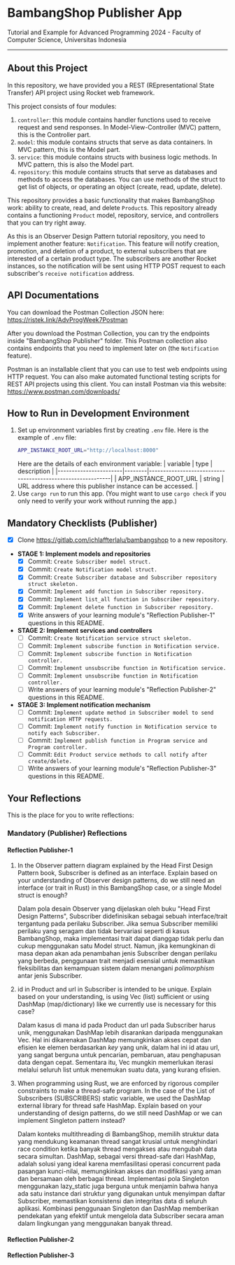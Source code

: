 # BambangShop Publisher App
Tutorial and Example for Advanced Programming 2024 - Faculty of Computer Science, Universitas Indonesia

---

## About this Project
In this repository, we have provided you a REST (REpresentational State Transfer) API project using Rocket web framework.

This project consists of four modules:
1.  `controller`: this module contains handler functions used to receive request and send responses.
    In Model-View-Controller (MVC) pattern, this is the Controller part.
2.  `model`: this module contains structs that serve as data containers.
    In MVC pattern, this is the Model part.
3.  `service`: this module contains structs with business logic methods.
    In MVC pattern, this is also the Model part.
4.  `repository`: this module contains structs that serve as databases and methods to access the databases.
    You can use methods of the struct to get list of objects, or operating an object (create, read, update, delete).

This repository provides a basic functionality that makes BambangShop work: ability to create, read, and delete `Product`s.
This repository already contains a functioning `Product` model, repository, service, and controllers that you can try right away.

As this is an Observer Design Pattern tutorial repository, you need to implement another feature: `Notification`.
This feature will notify creation, promotion, and deletion of a product, to external subscribers that are interested of a certain product type.
The subscribers are another Rocket instances, so the notification will be sent using HTTP POST request to each subscriber's `receive notification` address.

## API Documentations

You can download the Postman Collection JSON here: https://ristek.link/AdvProgWeek7Postman

After you download the Postman Collection, you can try the endpoints inside "BambangShop Publisher" folder.
This Postman collection also contains endpoints that you need to implement later on (the `Notification` feature).

Postman is an installable client that you can use to test web endpoints using HTTP request.
You can also make automated functional testing scripts for REST API projects using this client.
You can install Postman via this website: https://www.postman.com/downloads/

## How to Run in Development Environment
1.  Set up environment variables first by creating `.env` file.
    Here is the example of `.env` file:
    ```bash
    APP_INSTANCE_ROOT_URL="http://localhost:8000"
    ```
    Here are the details of each environment variable:
    | variable              | type   | description                                                |
    |-----------------------|--------|------------------------------------------------------------|
    | APP_INSTANCE_ROOT_URL | string | URL address where this publisher instance can be accessed. |
2.  Use `cargo run` to run this app.
    (You might want to use `cargo check` if you only need to verify your work without running the app.)

## Mandatory Checklists (Publisher)
-   [x] Clone https://gitlab.com/ichlaffterlalu/bambangshop to a new repository.
-   **STAGE 1: Implement models and repositories**
    -   [x] Commit: `Create Subscriber model struct.`
    -   [x] Commit: `Create Notification model struct.`
    -   [x] Commit: `Create Subscriber database and Subscriber repository struct skeleton.`
    -   [x] Commit: `Implement add function in Subscriber repository.`
    -   [x] Commit: `Implement list_all function in Subscriber repository.`
    -   [x] Commit: `Implement delete function in Subscriber repository.`
    -   [x] Write answers of your learning module's "Reflection Publisher-1" questions in this README.
-   **STAGE 2: Implement services and controllers**
    -   [ ] Commit: `Create Notification service struct skeleton.`
    -   [ ] Commit: `Implement subscribe function in Notification service.`
    -   [ ] Commit: `Implement subscribe function in Notification controller.`
    -   [ ] Commit: `Implement unsubscribe function in Notification service.`
    -   [ ] Commit: `Implement unsubscribe function in Notification controller.`
    -   [ ] Write answers of your learning module's "Reflection Publisher-2" questions in this README.
-   **STAGE 3: Implement notification mechanism**
    -   [ ] Commit: `Implement update method in Subscriber model to send notification HTTP requests.`
    -   [ ] Commit: `Implement notify function in Notification service to notify each Subscriber.`
    -   [ ] Commit: `Implement publish function in Program service and Program controller.`
    -   [ ] Commit: `Edit Product service methods to call notify after create/delete.`
    -   [ ] Write answers of your learning module's "Reflection Publisher-3" questions in this README.

## Your Reflections
This is the place for you to write reflections:

### Mandatory (Publisher) Reflections

#### Reflection Publisher-1
1. In the Observer pattern diagram explained by the Head First Design Pattern book, Subscriber is defined as an interface. Explain based on your understanding of Observer design patterns, do we still need an interface (or trait in Rust) in this BambangShop case, or a single Model struct is enough?
   
   Dalam pola desain Observer yang dijelaskan oleh buku "Head First Design Patterns", Subscriber didefinisikan sebagai sebuah interface/trait tergantung pada perilaku Subscriber. Jika semua Subscriber memiliki perilaku yang seragam dan tidak bervariasi seperti di kasus BambangShop, maka implementasi trait dapat dianggap tidak perlu dan cukup menggunakan satu Model struct. Namun, jika kemungkinan di masa depan akan ada penambahan jenis Subscriber dengan perilaku yang berbeda, penggunaan trait menjadi esensial untuk memastikan fleksibilitas dan kemampuan sistem dalam menangani *polimorphism* antar jenis Subscriber.

2. id in Product and url in Subscriber is intended to be unique. Explain based on your understanding, is using Vec (list) sufficient or using DashMap (map/dictionary) like we currently use is necessary for this case?
   
   Dalam kasus di mana id pada Product dan url pada Subscriber harus unik, menggunakan DashMap lebih disarankan daripada menggunakan Vec. Hal ini dikarenakan DashMap memungkinkan akses cepat dan efisien ke elemen berdasarkan *key* yang unik, dalam hal ini id atau url, yang sangat berguna untuk pencarian, pembaruan, atau penghapusan data dengan cepat. Sementara itu, Vec mungkin memerlukan iterasi melalui seluruh list untuk menemukan suatu data, yang kurang efisien.

3. When programming using Rust, we are enforced by rigorous compiler constraints to make a thread-safe program. In the case of the List of Subscribers (SUBSCRIBERS) static variable, we used the DashMap external library for thread safe HashMap. Explain based on your understanding of design patterns, do we still need DashMap or we can implement Singleton pattern instead?
   
   Dalam konteks multithreading di BambangShop, memilih struktur data yang mendukung keamanan thread sangat krusial untuk menghindari race condition ketika banyak thread mengakses atau mengubah data secara simultan. DashMap, sebagai versi thread-safe dari HashMap, adalah solusi yang ideal karena memfasilitasi operasi concurrent pada pasangan kunci-nilai, memungkinkan akses dan modifikasi yang aman dan bersamaan oleh berbagai thread. Implementasi pola Singleton menggunakan lazy_static juga berguna untuk menjamin bahwa hanya ada satu instance dari struktur yang digunakan untuk menyimpan daftar Subscriber, memastikan konsistensi dan integritas data di seluruh aplikasi. Kombinasi penggunaan Singleton dan DashMap memberikan pendekatan yang efektif untuk mengelola data Subscriber secara aman dalam lingkungan yang menggunakan banyak thread.


#### Reflection Publisher-2

#### Reflection Publisher-3
